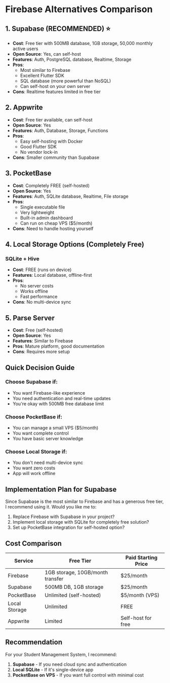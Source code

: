 # Firebase Alternatives Comparison

## 1. **Supabase** (RECOMMENDED) ⭐
- **Cost**: Free tier with 500MB database, 1GB storage, 50,000 monthly active users
- **Open Source**: Yes, can self-host
- **Features**: Auth, PostgreSQL database, Realtime, Storage
- **Pros**: 
  - Most similar to Firebase
  - Excellent Flutter SDK
  - SQL database (more powerful than NoSQL)
  - Can self-host on your own server
- **Cons**: Realtime features limited in free tier

## 2. **Appwrite** 
- **Cost**: Free tier available, can self-host
- **Open Source**: Yes
- **Features**: Auth, Database, Storage, Functions
- **Pros**: 
  - Easy self-hosting with Docker
  - Good Flutter SDK
  - No vendor lock-in
- **Cons**: Smaller community than Supabase

## 3. **PocketBase**
- **Cost**: Completely FREE (self-hosted)
- **Open Source**: Yes
- **Features**: Auth, SQLite database, Realtime, File storage
- **Pros**: 
  - Single executable file
  - Very lightweight
  - Built-in admin dashboard
  - Can run on cheap VPS ($5/month)
- **Cons**: Need to handle hosting yourself

## 4. **Local Storage Options** (Completely Free)
### SQLite + Hive
- **Cost**: FREE (runs on device)
- **Features**: Local database, offline-first
- **Pros**: 
  - No server costs
  - Works offline
  - Fast performance
- **Cons**: No multi-device sync

## 5. **Parse Server**
- **Cost**: Free (self-hosted)
- **Open Source**: Yes
- **Features**: Similar to Firebase
- **Pros**: Mature platform, good documentation
- **Cons**: Requires more setup

## Quick Decision Guide

### Choose **Supabase** if:
- You want Firebase-like experience
- You need authentication and real-time updates
- You're okay with 500MB free database limit

### Choose **PocketBase** if:
- You can manage a small VPS ($5/month)
- You want complete control
- You have basic server knowledge

### Choose **Local Storage** if:
- You don't need multi-device sync
- You want zero costs
- App will work offline

## Implementation Plan for Supabase

Since Supabase is the most similar to Firebase and has a generous free tier, I recommend using it. Would you like me to:

1. Replace Firebase with Supabase in your project?
2. Implement local storage with SQLite for completely free solution?
3. Set up PocketBase integration for self-hosted option?

## Cost Comparison

| Service | Free Tier | Paid Starting Price |
|---------|-----------|-------------------|
| Firebase | 1GB storage, 10GB/month transfer | $25/month |
| Supabase | 500MB DB, 1GB storage | $25/month |
| PocketBase | Unlimited (self-hosted) | $5/month (VPS) |
| Local Storage | Unlimited | FREE |
| Appwrite | Limited | Self-host for free |

## Recommendation

For your Student Management System, I recommend:

1. **Supabase** - If you need cloud sync and authentication
2. **Local SQLite** - If it's single-device app
3. **PocketBase on VPS** - If you want full control with minimal cost